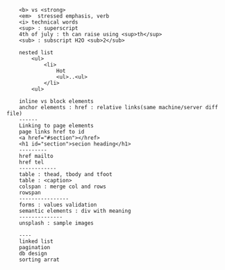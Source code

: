         <b> vs <strong>
        <em>  stressed emphasis, verb
        <i> technical words
        <sup> : superscript
        4th of july : th can raise using <sup>th</sup>
        <sub> : subscript H2O <sub>2</sub>
        
        nested list 
        	<ul>
        		<li>
        			Hot
        			<ul>..<ul>
        		</li>
        	<ul>
        	
        inline vs block elements
        anchor elements : href : relative links(same machine/server diff file)
        ------
        Linking to page elements
        page links href to id
        <a href="#section"></href>
        <h1 id="section">secion heading</h1>
        ---------
        href mailto
        href tel
        ------------
        table : thead, tbody and tfoot
        table : <caption>
        colspan : merge col and rows
        rowspan
        ----------------
        forms : values validation
        semantic elements : div with meaning
        --------------
        unsplash : sample images
        
        ----
        linked list
        pagination
        db design
        sorting arrat
